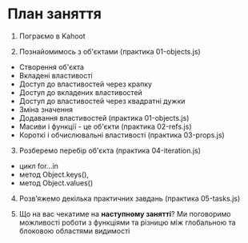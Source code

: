 # План заняття

1. Пограємо в Kahoot

2. Познайомимось з об'єктами (практика 01-objects.js)

- Створення об'єкта
- Вкладені властивості
- Доступ до властивостей через крапку
- Доступ до вкладених властивостей
- Доступ до властивостей через квадратні дужки
- Зміна значення
- Додавання властивостей (практика 01-objects.js)
- Масиви і функції - це об'єкти (практика 02-refs.js)
- Короткі і обчислювальні властивості (практика 03-props.js)

3. Розберемо перебір об'єкта (практика 04-iteration.js)

- цикл for...in
- метод Object.keys(),
- метод Object.values()

4. Розв’яжемо декілька практичних завдань (практика 05-tasks.js)

5. Що на вас чекатиме на **наступному занятті**? Ми поговоримо можливості роботи
   з функціями та різницю між глобальною та блоковою областями видимості
